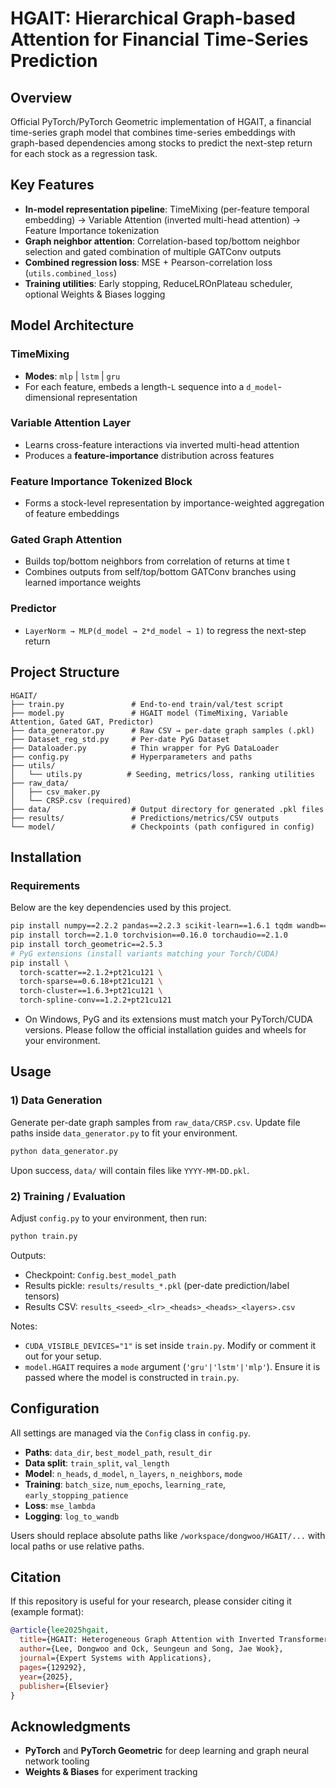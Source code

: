 # HGAIT: Hierarchical Graph-based Attention for Financial Time-Series Prediction


## Overview

Official PyTorch/PyTorch Geometric implementation of HGAIT, a financial time-series graph model that combines time-series embeddings with graph-based dependencies among stocks to predict the next-step return for each stock as a regression task.

## Key Features

- **In-model representation pipeline**: TimeMixing (per-feature temporal embedding) → Variable Attention (inverted multi-head attention) → Feature Importance tokenization
- **Graph neighbor attention**: Correlation-based top/bottom neighbor selection and gated combination of multiple GATConv outputs
- **Combined regression loss**: MSE + Pearson-correlation loss (`utils.combined_loss`)
- **Training utilities**: Early stopping, ReduceLROnPlateau scheduler, optional Weights & Biases logging

## Model Architecture

### TimeMixing
- **Modes**: `mlp` | `lstm` | `gru`
- For each feature, embeds a length-`L` sequence into a `d_model`-dimensional representation

### Variable Attention Layer
- Learns cross-feature interactions via inverted multi-head attention
- Produces a **feature-importance** distribution across features

### Feature Importance Tokenized Block
- Forms a stock-level representation by importance-weighted aggregation of feature embeddings

### Gated Graph Attention
- Builds top/bottom neighbors from correlation of returns at time t
- Combines outputs from self/top/bottom GATConv branches using learned importance weights

### Predictor
- `LayerNorm → MLP(d_model → 2*d_model → 1)` to regress the next-step return

## Project Structure

```
HGAIT/
├── train.py               # End-to-end train/val/test script
├── model.py               # HGAIT model (TimeMixing, Variable Attention, Gated GAT, Predictor)
├── data_generator.py      # Raw CSV → per-date graph samples (.pkl)
├── Dataset_reg_std.py     # Per-date PyG Dataset
├── Dataloader.py          # Thin wrapper for PyG DataLoader
├── config.py              # Hyperparameters and paths
├── utils/
│   └── utils.py          # Seeding, metrics/loss, ranking utilities
├── raw_data/
│   ├── csv_maker.py
│   └── CRSP.csv (required)
├── data/                  # Output directory for generated .pkl files
├── results/               # Predictions/metrics/CSV outputs
└── model/                 # Checkpoints (path configured in config)
```

## Installation

### Requirements
Below are the key dependencies used by this project.

```bash
pip install numpy==2.2.2 pandas==2.2.3 scikit-learn==1.6.1 tqdm wandb==0.17.5
pip install torch==2.1.0 torchvision==0.16.0 torchaudio==2.1.0
pip install torch_geometric==2.5.3
# PyG extensions (install variants matching your Torch/CUDA)
pip install \
  torch-scatter==2.1.2+pt21cu121 \
  torch-sparse==0.6.18+pt21cu121 \
  torch-cluster==1.6.3+pt21cu121 \
  torch-spline-conv==1.2.2+pt21cu121
```

- On Windows, PyG and its extensions must match your PyTorch/CUDA versions. Please follow the official installation guides and wheels for your environment.

## Usage

### 1) Data Generation
Generate per-date graph samples from `raw_data/CRSP.csv`. Update file paths inside `data_generator.py` to fit your environment.

```bash
python data_generator.py
```

Upon success, `data/` will contain files like `YYYY-MM-DD.pkl`.

### 2) Training / Evaluation
Adjust `config.py` to your environment, then run:

```bash
python train.py
```

Outputs:
- Checkpoint: `Config.best_model_path`
- Results pickle: `results/results_*.pkl` (per-date prediction/label tensors)
- Results CSV: `results_<seed>_<lr>_<heads>_<heads>_<layers>.csv`

Notes:
- `CUDA_VISIBLE_DEVICES="1"` is set inside `train.py`. Modify or comment it out for your setup.
- `model.HGAIT` requires a `mode` argument (`'gru'|'lstm'|'mlp'`). Ensure it is passed where the model is constructed in `train.py`.

## Configuration

All settings are managed via the `Config` class in `config.py`.
- **Paths**: `data_dir`, `best_model_path`, `result_dir`
- **Data split**: `train_split`, `val_length`
- **Model**: `n_heads`, `d_model`, `n_layers`, `n_neighbors`, `mode`
- **Training**: `batch_size`, `num_epochs`, `learning_rate`, `early_stopping_patience`
- **Loss**: `mse_lambda`
- **Logging**: `log_to_wandb`

Users should replace absolute paths like `/workspace/dongwoo/HGAIT/...` with local paths or use relative paths.

## Citation

If this repository is useful for your research, please consider citing it (example format):

```bibtex
@article{lee2025hgait,
  title={HGAIT: Heterogeneous Graph Attention with Inverted Transformers for Correlation-Aware Stock Return Prediction},
  author={Lee, Dongwoo and Ock, Seungeun and Song, Jae Wook},
  journal={Expert Systems with Applications},
  pages={129292},
  year={2025},
  publisher={Elsevier}
}
```

## Acknowledgments

- **PyTorch** and **PyTorch Geometric** for deep learning and graph neural network tooling
- **Weights & Biases** for experiment tracking




